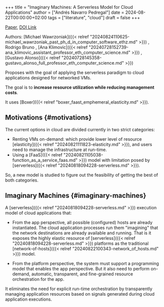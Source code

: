 +++
title = "Imaginary Machines: A Serverless Model for Cloud Applications"
author = ["Andrés Navarro Pedregal"]
date = 2024-08-22T00:00:00+02:00
tags = ["literature", "cloud"]
draft = false
+++

[Paper](/ox-hugo/imaginary_machines_a_serverless_model_for_cloud_applications.pdf), [DOI Link](https://doi.org/10.48550/arXiv.2407.00839)

Authors: [Michael Wawrzoniak]({{< relref "20240824110625-michael_wawrzoniak_past_ph_d_in_computer_software_ethz.md" >}}) , Rodrigo Bruno , [Ana Klimovic]({{< relref "20240728152739-ana_klimovic_assistant_professor_eth_computer_science.md" >}}) , [Gustavo Alonso]({{< relref "20240728145358-gustavo_alonso_full_professor_eth_computer_science.md" >}})

Proposes with the goal of applying the serverless paradigm to cloud applications designed for networked VMs.

The goal is to **increase resource utilization while reducing management costs**.

It uses [Boxer]({{< relref "boxer_faast_emphemeral_elasticity.md" >}}).


## Motivations {#motivations}

The current options in cloud are divided currently in two strict categories:

-   Renting VMs on-demand: which provide lower level of resource [elasticity]({{< relref "20240821111823-elasticity.md" >}}), and users need to manage the infrastructure at run-time.
-   Using a [FaaS]({{< relref "20240821105038-function_as_a_service_faas.md" >}}) model with limitation posed by [serverless]({{< relref "20240818094228-serverless.md" >}}).

So, a new model is studied to figure out the feasibility of getting the best of both categories.


## Imaginary Machines {#imaginary-machines}

A [serverless]({{< relref "20240818094228-serverless.md" >}}) execution model of cloud applications that:

-   From the app perspective, all possible (configured) hosts are already instantiated.
    The cloud application processes run them "imagining" that the network destinations are already available and running.
    That is it exposes the highly elastic resource of [serverless]({{< relref "20240818094228-serverless.md" >}}) platforms as the traditional [network-of-hosts]({{< relref "20240822100343-network_of_hosts.md" >}}) model.

-   From the platform perspective, the system must support a programming model that enables the app perspective.
    But it also need to perform on-demand, automatic, transparent, and fine-grained resource orchestration for the app.

It eliminates the need for explicit run-time orchestration by transparently managing application resources based on signals generated during cloud application executions.
